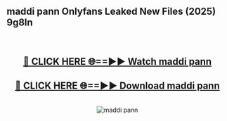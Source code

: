 <h2>maddi pann Onlyfans Leaked New Files (2025) 9g8ln</h2>
<br>
<div align="center">
<h2><a href="https://mediafiles.top/maddi_pann&ref=git" rel="nofollow">🔴 CLICK HERE 🌐==►► Watch maddi pann</a></h2>
<h2><a href="https://mediafiles.top/maddi_pann&ref=git" rel="nofollow">🔴 CLICK HERE 🌐==►► Download maddi pann</a></h2>
<br>
<a href="https://mediafiles.top/maddi_pann&ref=git" rel="nofollow" data-target="animated-image.originalLink"><img src="https://i.ibb.co.com/xMMVF88/686577567.gif" alt="maddi pann" style="max-width: 100%; display: inline-block;" data-target="animated-image.originalImage"></a>
</div>
<br>
<br>